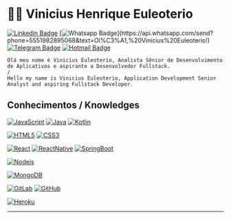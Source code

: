 # :man_technologist: Vinicius Henrique Euleoterio

[![Linkedin Badge](https://img.shields.io/badge/-LinkedIn-blue?style=flat-square&logo=Linkedin&logoColor=white&link=https://www.linkedin.com/in/vinicius-euleoterio-38147ab1/)](https://www.linkedin.com/in/vinicius-euleoterio-38147ab1/)
[![Whatsapp Badge](https://img.shields.io/badge/-Whatsapp-4CA143?style=flat-square&labelColor=4CA143&logo=whatsapp&logoColor=white&link=https://api.whatsapp.com/send?phone=5551982895068&text=Ol%C3%A1,%20Vinicius%20Euleoterio!)](https://api.whatsapp.com/send?phone=5551982895068&text=Ol%C3%A1,%20Vinicius%20Euleoterio!)
[![Telegram Badge](https://img.shields.io/badge/-Telegram-1ca0f1?style=flat-square&labelColor=1ca0f1&logo=telegram&logoColor=white&link=https://t.me/viniciuseuleoterio)](https://t.me/viniciuseuleoterio)
[![Hotmail Badge](https://img.shields.io/badge/-Hotmail-0078D4?style=flat-square&logo=microsoft-outlook&logoColor=white&link=mailto:vinicius.euleoterio@hotmail.com)](mailto:vinicius.euleoterio@hotmail.com)

    Olá meu nome é Vinicius Euleoterio, Analista Sênior de Desenvolvimento de Aplicativos e aspirante a Desenvolvedor Fullstack.
    /
    Hello my name is Vinicius Euleoterio, Application Development Senior Analyst and aspiring Fullstack Developer.

## Conhecimentos / Knowledges

[![JavaScript](https://img.shields.io/badge/-JavaScript-black?style=flat-square&logo=javascript&link=https://github.com/euleoterio/)](https://github.com/euleoterio/)
[![Java](https://img.shields.io/badge/-Java-black?style=flat-square&logo=java&link=https://github.com/euleoterio/)](https://github.com/euleoterio/)
[![Kotlin](https://img.shields.io/badge/-Kotlin-black?style=flat-square&logo=kotlin&link=https://github.com/euleoterio/)](https://github.com/euleoterio/)

[![HTML5](https://img.shields.io/badge/-HTML5-E34F26?style=flat-square&logo=html5&logoColor=white&link=https://github.com/euleoterio/)](https://github.com/euleoterio/)
[![CSS3](https://img.shields.io/badge/-CSS3-1572B6?style=flat-square&logo=css3&link=https://github.com/euleoterio/)](https://github.com/euleoterio/)

[![React](https://img.shields.io/badge/-React-black?style=flat-square&logo=react&link=https://github.com/euleoterio/)](https://github.com/euleoterio/)
[![ReactNative](https://img.shields.io/badge/-ReactNative-black?style=flat-square&logo=react&link=https://github.com/euleoterio/)](https://github.com/euleoterio/)
[![SpringBoot](https://img.shields.io/badge/-Spring-black?style=flat-square&logo=spring&link=https://github.com/euleoterio/)](https://github.com/euleoterio/)

[![Nodejs](https://img.shields.io/badge/-Nodejs-black?style=flat-square&logo=Node.js&link=https://github.com/euleoterio/)](https://github.com/euleoterio/)

[![MongoDB](https://img.shields.io/badge/-MongoDB-black?style=flat-square&logo=mongodb&link=https://github.com/euleoterio/)](https://github.com/euleoterio/)

[![GitLab](https://img.shields.io/badge/-GitLab-FCA121?style=flat-square&logo=gitlab&link=https://github.com/euleoterio/)](https://github.com/euleoterio/)
[![GitHub](https://img.shields.io/badge/-GitHub-181717?style=flat-square&logo=github&link=https://github.com/euleoterio/)](https://github.com/euleoterio/)

[![Heroku](https://img.shields.io/badge/-Heroku-430098?style=flat-square&logo=heroku&link=https://github.com/euleoterio/)](https://github.com/euleoterio/)

---
